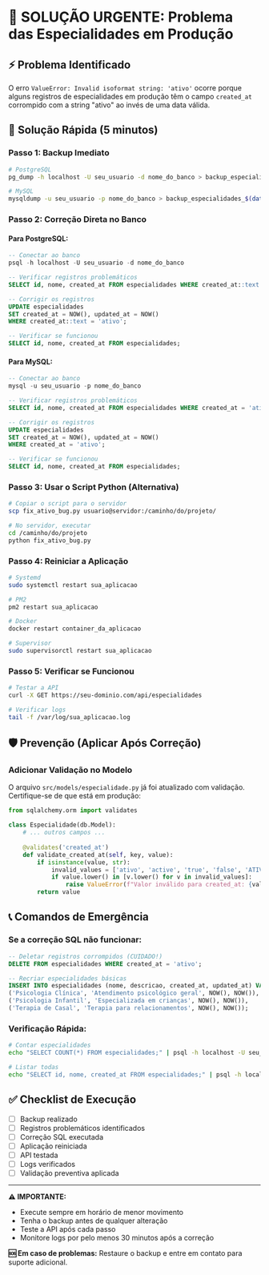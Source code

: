 # 🚨 SOLUÇÃO URGENTE: Problema das Especialidades em Produção

## ⚡ Problema Identificado

O erro `ValueError: Invalid isoformat string: 'ativo'` ocorre porque alguns registros de especialidades em produção têm o campo `created_at` corrompido com a string "ativo" ao invés de uma data válida.

## 🎯 Solução Rápida (5 minutos)

### Passo 1: Backup Imediato
```bash
# PostgreSQL
pg_dump -h localhost -U seu_usuario -d nome_do_banco > backup_especialidades_$(date +%Y%m%d_%H%M%S).sql

# MySQL
mysqldump -u seu_usuario -p nome_do_banco > backup_especialidades_$(date +%Y%m%d_%H%M%S).sql
```

### Passo 2: Correção Direta no Banco

#### Para PostgreSQL:
```sql
-- Conectar ao banco
psql -h localhost -U seu_usuario -d nome_do_banco

-- Verificar registros problemáticos
SELECT id, nome, created_at FROM especialidades WHERE created_at::text = 'ativo';

-- Corrigir os registros
UPDATE especialidades 
SET created_at = NOW(), updated_at = NOW() 
WHERE created_at::text = 'ativo';

-- Verificar se funcionou
SELECT id, nome, created_at FROM especialidades;
```

#### Para MySQL:
```sql
-- Conectar ao banco
mysql -u seu_usuario -p nome_do_banco

-- Verificar registros problemáticos
SELECT id, nome, created_at FROM especialidades WHERE created_at = 'ativo';

-- Corrigir os registros
UPDATE especialidades 
SET created_at = NOW(), updated_at = NOW() 
WHERE created_at = 'ativo';

-- Verificar se funcionou
SELECT id, nome, created_at FROM especialidades;
```

### Passo 3: Usar o Script Python (Alternativa)

```bash
# Copiar o script para o servidor
scp fix_ativo_bug.py usuario@servidor:/caminho/do/projeto/

# No servidor, executar
cd /caminho/do/projeto
python fix_ativo_bug.py
```

### Passo 4: Reiniciar a Aplicação

```bash
# Systemd
sudo systemctl restart sua_aplicacao

# PM2
pm2 restart sua_aplicacao

# Docker
docker restart container_da_aplicacao

# Supervisor
sudo supervisorctl restart sua_aplicacao
```

### Passo 5: Verificar se Funcionou

```bash
# Testar a API
curl -X GET https://seu-dominio.com/api/especialidades

# Verificar logs
tail -f /var/log/sua_aplicacao.log
```

## 🛡️ Prevenção (Aplicar Após Correção)

### Adicionar Validação no Modelo

O arquivo `src/models/especialidade.py` já foi atualizado com validação. Certifique-se de que está em produção:

```python
from sqlalchemy.orm import validates

class Especialidade(db.Model):
    # ... outros campos ...
    
    @validates('created_at')
    def validate_created_at(self, key, value):
        if isinstance(value, str):
            invalid_values = ['ativo', 'active', 'true', 'false', 'ATIVO', 'ACTIVE']
            if value.lower() in [v.lower() for v in invalid_values]:
                raise ValueError(f"Valor inválido para created_at: {value}")
        return value
```

## 📞 Comandos de Emergência

### Se a correção SQL não funcionar:
```sql
-- Deletar registros corrompidos (CUIDADO!)
DELETE FROM especialidades WHERE created_at = 'ativo';

-- Recriar especialidades básicas
INSERT INTO especialidades (nome, descricao, created_at, updated_at) VALUES 
('Psicologia Clínica', 'Atendimento psicológico geral', NOW(), NOW()),
('Psicologia Infantil', 'Especializada em crianças', NOW(), NOW()),
('Terapia de Casal', 'Terapia para relacionamentos', NOW(), NOW());
```

### Verificação Rápida:
```bash
# Contar especialidades
echo "SELECT COUNT(*) FROM especialidades;" | psql -h localhost -U seu_usuario -d nome_do_banco

# Listar todas
echo "SELECT id, nome, created_at FROM especialidades;" | psql -h localhost -U seu_usuario -d nome_do_banco
```

## ✅ Checklist de Execução

- [ ] Backup realizado
- [ ] Registros problemáticos identificados
- [ ] Correção SQL executada
- [ ] Aplicação reiniciada
- [ ] API testada
- [ ] Logs verificados
- [ ] Validação preventiva aplicada

---

**⚠️ IMPORTANTE:** 
- Execute sempre em horário de menor movimento
- Tenha o backup antes de qualquer alteração
- Teste a API após cada passo
- Monitore logs por pelo menos 30 minutos após a correção

**🆘 Em caso de problemas:** Restaure o backup e entre em contato para suporte adicional.
